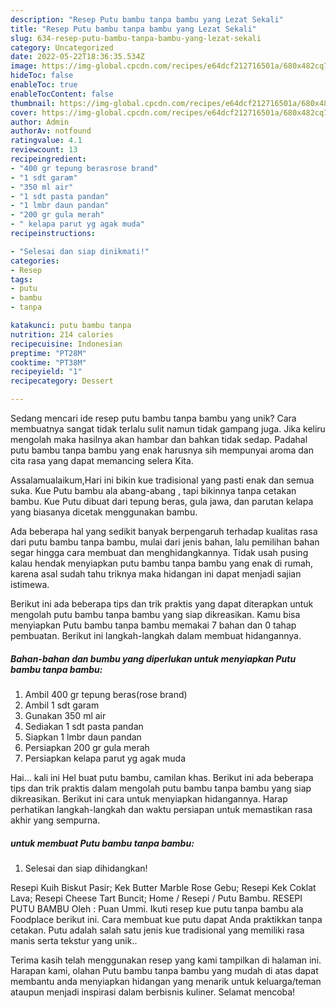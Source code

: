 ```yaml
---
description: "Resep Putu bambu tanpa bambu yang Lezat Sekali"
title: "Resep Putu bambu tanpa bambu yang Lezat Sekali"
slug: 634-resep-putu-bambu-tanpa-bambu-yang-lezat-sekali
category: Uncategorized
date: 2022-05-22T18:36:35.534Z
image: https://img-global.cpcdn.com/recipes/e64dcf212716501a/680x482cq70/putu-bambu-tanpa-bambu-foto-resep-utama.jpg
hideToc: false
enableToc: true
enableTocContent: false
thumbnail: https://img-global.cpcdn.com/recipes/e64dcf212716501a/680x482cq70/putu-bambu-tanpa-bambu-foto-resep-utama.jpg
cover: https://img-global.cpcdn.com/recipes/e64dcf212716501a/680x482cq70/putu-bambu-tanpa-bambu-foto-resep-utama.jpg
author: Admin
authorAv: notfound
ratingvalue: 4.1
reviewcount: 13
recipeingredient:
- "400 gr tepung berasrose brand"
- "1 sdt garam"
- "350 ml air"
- "1 sdt pasta pandan"
- "1 lmbr daun pandan"
- "200 gr gula merah"
- " kelapa parut yg agak muda"
recipeinstructions:

- "Selesai dan siap dinikmati!"
categories:
- Resep
tags:
- putu
- bambu
- tanpa

katakunci: putu bambu tanpa 
nutrition: 214 calories
recipecuisine: Indonesian
preptime: "PT28M"
cooktime: "PT38M"
recipeyield: "1"
recipecategory: Dessert

---
```





Sedang mencari ide resep putu bambu tanpa bambu yang unik? Cara membuatnya sangat tidak terlalu sulit namun tidak gampang juga. Jika keliru mengolah maka hasilnya akan hambar dan bahkan tidak sedap. Padahal putu bambu tanpa bambu yang enak harusnya sih mempunyai aroma dan cita rasa yang dapat memancing selera Kita.





Assalamualaikum,Hari ini bikin kue tradisional yang pasti enak dan semua suka. Kue Putu bambu ala abang-abang , tapi bikinnya tanpa cetakan bambu. Kue Putu dibuat dari tepung beras, gula jawa, dan parutan kelapa yang biasanya dicetak menggunakan bambu.

Ada beberapa hal yang sedikit banyak berpengaruh terhadap kualitas rasa dari putu bambu tanpa bambu, mulai dari jenis bahan, lalu pemilihan bahan segar hingga cara membuat dan menghidangkannya. Tidak usah pusing kalau hendak menyiapkan putu bambu tanpa bambu yang enak di rumah, karena asal sudah tahu triknya maka hidangan ini dapat menjadi sajian istimewa.






Berikut ini ada beberapa tips dan trik praktis yang dapat diterapkan untuk mengolah putu bambu tanpa bambu yang siap dikreasikan. Kamu bisa menyiapkan Putu bambu tanpa bambu memakai 7 bahan dan 0 tahap pembuatan. Berikut ini langkah-langkah dalam membuat hidangannya.

<!--inarticleads1-->

##### Bahan-bahan dan bumbu yang diperlukan untuk menyiapkan Putu bambu tanpa bambu:

1. Ambil 400 gr tepung beras(rose brand)
1. Ambil 1 sdt garam
1. Gunakan 350 ml air
1. Sediakan 1 sdt pasta pandan
1. Siapkan 1 lmbr daun pandan
1. Persiapkan 200 gr gula merah
1. Persiapkan  kelapa parut yg agak muda


Hai… kali ini Hel buat putu bambu, camilan khas. Berikut ini ada beberapa tips dan trik praktis dalam mengolah putu bambu tanpa bambu yang siap dikreasikan. Berikut ini cara untuk menyiapkan hidangannya. Harap perhatikan langkah-langkah dan waktu persiapan untuk memastikan rasa akhir yang sempurna. 

<!--inarticleads2-->

#####  untuk membuat Putu bambu tanpa bambu:


1. Selesai dan siap dihidangkan!

Resepi Kuih Biskut Pasir; Kek Butter Marble Rose Gebu; Resepi Kek Coklat Lava; Resepi Cheese Tart Buncit; Home / Resepi / Putu Bambu. RESEPI PUTU BAMBU Oleh : Puan Ummi. Ikuti resep kue putu tanpa bambu ala Foodplace berikut ini. Cara membuat kue putu dapat Anda praktikkan tanpa cetakan. Putu adalah salah satu jenis kue tradisional yang memiliki rasa manis serta tekstur yang unik.. 

Terima kasih telah menggunakan resep yang kami tampilkan di halaman ini. Harapan kami, olahan Putu bambu tanpa bambu yang mudah di atas dapat membantu anda menyiapkan hidangan yang menarik untuk keluarga/teman ataupun menjadi inspirasi dalam berbisnis kuliner. Selamat mencoba!

